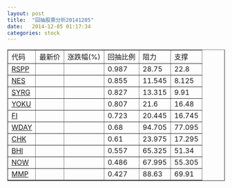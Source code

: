 ```yaml
---
layout: post
title:  "回抽股票分析20141205"
date:   2014-12-05 01:17:34
categories: stock
---
```

<script type="text/javascript">
var stockList = []
stockList.push('gb_rspp');
stockList.push('gb_nes');
stockList.push('gb_syrg');
stockList.push('gb_yoku');
stockList.push('gb_fi');
stockList.push('gb_wday');
stockList.push('gb_chk');
stockList.push('gb_bhi');
stockList.push('gb_now');
stockList.push('gb_mmp');
</script>
<table border="1">
 <tr>
 <td>代码</td>
 <td>最新价</td>
 <td>涨跌幅(%)</td>
 <td>回抽比例</td>
 <td>阻力</td>
 <td>支撑</td>
</tr>
  <tr id="rspp">
  <td><a href="http://stock.finance.sina.com.cn/usstock/quotes/RSPP.html" target="_blank">RSPP</a></td><td></td><td></td><td>0.987</td><td>28.75</td><td>22.8</td></tr>
  <tr id="nes">
  <td><a href="http://stock.finance.sina.com.cn/usstock/quotes/NES.html" target="_blank">NES</a></td><td></td><td></td><td>0.855</td><td>11.545</td><td>8.125</td></tr>
  <tr id="syrg">
  <td><a href="http://stock.finance.sina.com.cn/usstock/quotes/SYRG.html" target="_blank">SYRG</a></td><td></td><td></td><td>0.827</td><td>13.315</td><td>9.91</td></tr>
  <tr id="yoku">
  <td><a href="http://stock.finance.sina.com.cn/usstock/quotes/YOKU.html" target="_blank">YOKU</a></td><td></td><td></td><td>0.807</td><td>21.6</td><td>16.48</td></tr>
  <tr id="fi">
  <td><a href="http://stock.finance.sina.com.cn/usstock/quotes/FI.html" target="_blank">FI</a></td><td></td><td></td><td>0.723</td><td>20.445</td><td>16.745</td></tr>
  <tr id="wday">
  <td><a href="http://stock.finance.sina.com.cn/usstock/quotes/WDAY.html" target="_blank">WDAY</a></td><td></td><td></td><td>0.68</td><td>94.705</td><td>77.095</td></tr>
  <tr id="chk">
  <td><a href="http://stock.finance.sina.com.cn/usstock/quotes/CHK.html" target="_blank">CHK</a></td><td></td><td></td><td>0.61</td><td>23.975</td><td>17.295</td></tr>
  <tr id="bhi">
  <td><a href="http://stock.finance.sina.com.cn/usstock/quotes/BHI.html" target="_blank">BHI</a></td><td></td><td></td><td>0.557</td><td>65.325</td><td>51.34</td></tr>
  <tr id="now">
  <td><a href="http://stock.finance.sina.com.cn/usstock/quotes/NOW.html" target="_blank">NOW</a></td><td></td><td></td><td>0.486</td><td>67.995</td><td>55.305</td></tr>
  <tr id="mmp">
  <td><a href="http://stock.finance.sina.com.cn/usstock/quotes/MMP.html" target="_blank">MMP</a></td><td></td><td></td><td>0.427</td><td>88.63</td><td>69.91</td></tr>
</table>
